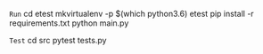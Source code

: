 `Run`
cd etest
mkvirtualenv -p $(which python3.6) etest
pip install -r requirements.txt
python main.py

`Test`
cd src
pytest tests.py